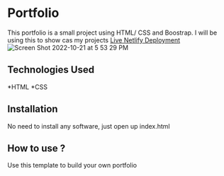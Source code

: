 # Portfolio
This portfolio is a small project using HTML/ CSS and Boostrap. I will be using this to show cas my projects
[Live Netlify Deployment](https://illustrious-tiramisu-ec74c5.netlify.app/)
![Screen Shot 2022-10-21 at 5 53 29 PM](https://user-images.githubusercontent.com/97561787/197294851-92daad67-d306-43de-91f3-b932db1b2bcf.png)

## Technologies Used
*HTML
*CSS
## Installation
No need to install any software, just open up index.html
## How to use ?
Use this template to build your own portfolio
